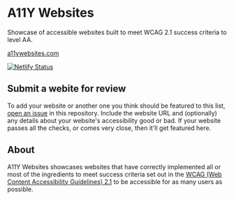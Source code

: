 # A11Y Websites

Showcase of accessible websites built to meet WCAG 2.1 success criteria to level AA. 

[a11ywebsites.com](https://www.a11ywebsites.com) 

[![Netlify Status](https://api.netlify.com/api/v1/badges/5dbfbb5d-30af-4eb0-a732-7bcc3caf1315/deploy-status)](https://app.netlify.com/sites/a11ywebsites/deploys)

## Submit a webite for review

To add your website or another one you think should be featured to this list, [open an issue](https://github.com/calumryan/a11ywebsites/issues/new?template=add-this-website.md&title=Add+this+Website%21) in this repository. Include the website URL and (optionally) any details about your website's accessibility good or bad. If your website passes all the checks, or comes very close, then it'll get featured here.

## About

A11Y Websites showcases websites that have correctly implemented all or most of the ingredients to meet success criteria set out in the [WCAG (Web Content Accessibility Guidelines) 2.1](https://www.w3.org/TR/WCAG21/) to be accessible for as many users as possible.
